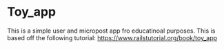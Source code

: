 # Toy_app

This is a simple user and micropost app fro educatinoal purposes.
This is based off the following tutorial:
https://www.railstutorial.org/book/toy_app
